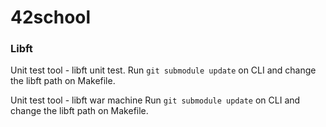 # 42school

### Libft
Unit test tool - libft unit test.
Run `git submodule update` on CLI and change the libft path on Makefile.

Unit test tool - libft war machine
Run `git submodule update` on CLI and change the libft path on Makefile.